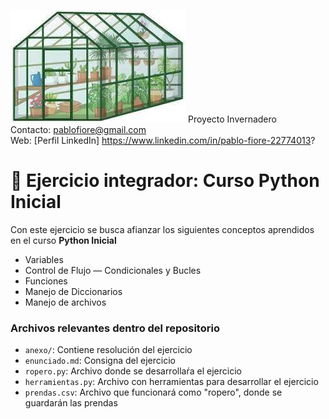 ![Img Invernadero](img/inverna.jpg)
Proyecto Invernadero\
Contacto: pablofiore@gmail.com\
Web: [Perfil LinkedIn] https://www.linkedin.com/in/pablo-fiore-22774013?

# :rocket: Ejercicio integrador: Curso Python Inicial

Con este ejercicio se busca afianzar los siguientes conceptos aprendidos en el curso **Python Inicial**
- Variables
- Control de Flujo — Condicionales y Bucles
- Funciones
- Manejo de Diccionarios
- Manejo de archivos

### Archivos relevantes dentro del repositorio

- `anexo/`: Contiene resolución del ejercicio
- `enunciado.md`: Consigna del ejercicio
- `ropero.py`: Archivo donde se desarrollaŕa el ejercicio
- `herramientas.py`: Archivo con herramientas para desarrollar el ejercicio
- `prendas.csv`: Archivo que funcionará como "ropero", donde se guardarán las prendas  
